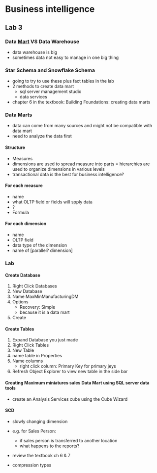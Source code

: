# Business intelligence
## Lab 3
### Data [Mart](?) VS Data Warehouse
- data warehouse is big
- sometimes data not easy to manage in one big thing

### Star Schema and Snowflake Schema
- going to try to use these plus fact tables in the lab
- 2 methods to create data mart
	- sql server management studio
	- data services 
- chapter 6 in the textbook: Building Foundations: creating data marts

### Data Marts
- data can come from many sources and might not be compatible with data mart
- need to analyze the data first

#### Structure
- Measures
- dimensions are used to spread measure into parts
= hierarchies are used to organize dimensions in various levels
- transactional data is the best for business intelligence?

#### For each measure
- name
- what OLTP field or fields will spply data
- ?
- Formula

#### For each dimension
- name
- OLTP field
- data type of the dimension
- name of [parallel? dimension]

### Lab
#### Create Database
1. Right Click Databases
2. New Database
3. Name MaxMinManufacturingDM
4. Options
	- Recovery: Simple
	- because it is a data mart
5. Create

#### Create Tables
1. Expand Database you just made
2. Right Click Tables
3. New Table
4. name table in Properties
5. Name columns	
	- right click column: Primary Key for primary jeys
6. Refresh Object Explorer to view new table in the side bar

#### Creating Maximum miniatures sales Data Mart using SQL server data tools
- create an Analysis Services cube using the Cube Wizard

#### SCD
- slowly changing dimension
- e.g. for Sales Person:
	- if sales person is transferred to another location
	- what happens to the reports?

- review the textbook ch 6 & 7
- compression types
